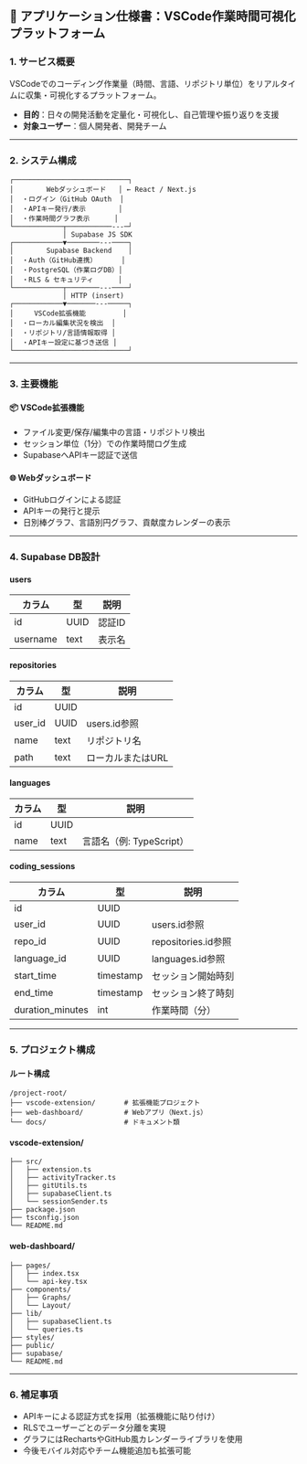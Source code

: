 ## 📘 アプリケーション仕様書：VSCode作業時間可視化プラットフォーム

### 1. サービス概要

VSCodeでのコーディング作業量（時間、言語、リポジトリ単位）をリアルタイムに収集・可視化するプラットフォーム。

* **目的**：日々の開発活動を定量化・可視化し、自己管理や振り返りを支援
* **対象ユーザー**：個人開発者、開発チーム

---

### 2. システム構成

```
┌────────────────────────────┐
│        Webダッシュボード   │ ← React / Next.js
│  ・ログイン（GitHub OAuth  │
│  ・APIキー発行/表示        │
│  ・作業時間グラフ表示      │
└────────────┬───────────---─┘
             │ Supabase JS SDK
┌────────────▼────────---────┐
│        Supabase Backend    │
│  ・Auth（GitHub連携）      │
│  ・PostgreSQL（作業ログDB）│
│  ・RLS & セキュリティ      │
└────────────┬────────---────┘
             │ HTTP (insert)
┌────────────▼───────---─────┐
│     VSCode拡張機能         │
│  ・ローカル編集状況を検出  │
│  ・リポジトリ/言語情報取得 │
│  ・APIキー設定に基づき送信 │
└────────────────────────────┘
```

---

### 3. 主要機能

#### 📦 VSCode拡張機能

* ファイル変更/保存/編集中の言語・リポジトリ検出
* セッション単位（1分）での作業時間ログ生成
* SupabaseへAPIキー認証で送信

#### 🌐 Webダッシュボード

* GitHubログインによる認証
* APIキーの発行と提示
* 日別棒グラフ、言語別円グラフ、貢献度カレンダーの表示

---

### 4. Supabase DB設計

#### users

| カラム      | 型    | 説明   |
| -------- | ---- | ---- |
| id       | UUID | 認証ID |
| username | text | 表示名  |

#### repositories

| カラム      | 型    | 説明         |
| -------- | ---- | ---------- |
| id       | UUID |            |
| user\_id | UUID | users.id参照 |
| name     | text | リポジトリ名     |
| path     | text | ローカルまたはURL |

#### languages

| カラム  | 型    | 説明                 |
| ---- | ---- | ------------------ |
| id   | UUID |                    |
| name | text | 言語名（例: TypeScript） |

#### coding\_sessions

| カラム               | 型         | 説明                |
| ----------------- | --------- | ----------------- |
| id                | UUID      |                   |
| user\_id          | UUID      | users.id参照        |
| repo\_id          | UUID      | repositories.id参照 |
| language\_id      | UUID      | languages.id参照    |
| start\_time       | timestamp | セッション開始時刻         |
| end\_time         | timestamp | セッション終了時刻         |
| duration\_minutes | int       | 作業時間（分）           |

---

### 5. プロジェクト構成

#### ルート構成

```
/project-root/
├── vscode-extension/       # 拡張機能プロジェクト
├── web-dashboard/          # Webアプリ（Next.js）
└── docs/                   # ドキュメント類
```

#### vscode-extension/

```
├── src/
│   ├── extension.ts
│   ├── activityTracker.ts
│   ├── gitUtils.ts
│   ├── supabaseClient.ts
│   └── sessionSender.ts
├── package.json
├── tsconfig.json
└── README.md
```

#### web-dashboard/

```
├── pages/
│   ├── index.tsx
│   └── api-key.tsx
├── components/
│   ├── Graphs/
│   └── Layout/
├── lib/
│   ├── supabaseClient.ts
│   └── queries.ts
├── styles/
├── public/
├── supabase/
└── README.md
```

---

### 6. 補足事項

* APIキーによる認証方式を採用（拡張機能に貼り付け）
* RLSでユーザーごとのデータ分離を実現
* グラフにはRechartsやGitHub風カレンダーライブラリを使用
* 今後モバイル対応やチーム機能追加も拡張可能
